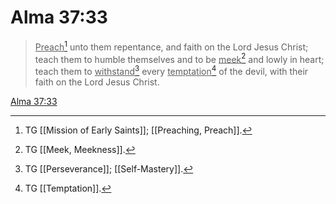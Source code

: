 # Alma 37:33

> <u>Preach</u>[^a] unto them repentance, and faith on the Lord Jesus Christ; teach them to humble themselves and to be <u>meek</u>[^b] and lowly in heart; teach them to <u>withstand</u>[^c] every <u>temptation</u>[^d] of the devil, with their faith on the Lord Jesus Christ.

[Alma 37:33](https://www.churchofjesuschrist.org/study/scriptures/bofm/alma/37?lang=eng&id=p33#p33)


[^a]: TG [[Mission of Early Saints]]; [[Preaching, Preach]].
[^b]: TG [[Meek, Meekness]].
[^c]: TG [[Perseverance]]; [[Self-Mastery]].
[^d]: TG [[Temptation]].
